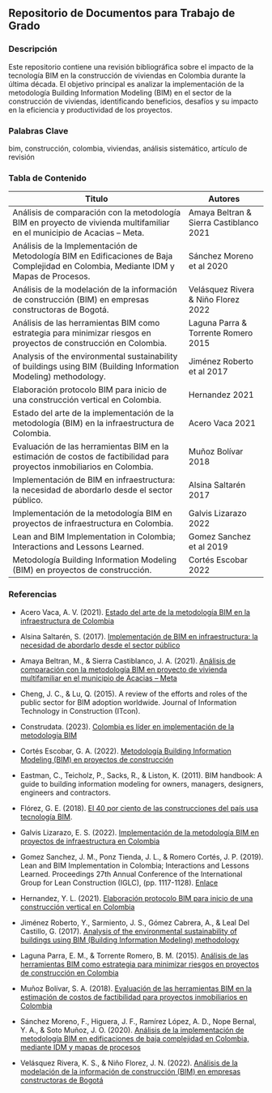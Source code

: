 ## Repositorio de Documentos para Trabajo de Grado

### Descripción

Este repositorio contiene una revisión bibliográfica sobre el impacto de la tecnología BIM en la construcción de viviendas en Colombia durante la última década. El objetivo principal es analizar la implementación de la metodología Building Information Modeling (BIM) en el sector de la construcción de viviendas, identificando beneficios, desafíos y su impacto en la eficiencia y productividad de los proyectos.

### Palabras Clave

bim, construcción, colombia, viviendas, análisis sistemático, artículo de revisión

### Tabla de Contenido

| Titulo | Autores |
| ------ | ---- |
| Análisis de comparación con la metodología BIM en proyecto de vivienda multifamiliar en el municipio de Acacias – Meta. | Amaya Beltran & Sierra Castiblanco 2021 |
| Análisis de la Implementación de Metodología BIM en Edificaciones de Baja Complejidad en Colombia, Mediante IDM y Mapas de Procesos. | Sánchez Moreno et al 2020 |
| Análisis de la modelación de la información de construcción (BIM) en empresas constructoras de Bogotá. | Velásquez Rivera & Niño Florez 2022 |
| Análisis de las herramientas BIM como estrategia para minimizar riesgos en proyectos de construcción en Colombia. | Laguna Parra & Torrente Romero 2015 |
| Analysis of the environmental sustainability of buildings using BIM (Building Information Modeling) methodology. | Jiménez Roberto et al 2017 |
| Elaboración protocolo BIM para inicio de una construcción vertical en Colombia. | Hernandez 2021 |
| Estado del arte de la implementación de la metodología (BIM) en la infraestructura de Colombia. | Acero Vaca 2021 |
| Evaluación de las herramientas BIM en la estimación de costos de factibilidad para proyectos inmobiliarios en Colombia. | Muñoz Bolívar 2018 |
| Implementación de BIM en infraestructura: la necesidad de abordarlo desde el sector público. | Alsina Saltarén 2017 |
| Implementación de la metodología BIM en proyectos de infraestructura en Colombia. | Galvis Lizarazo 2022 |
| Lean and BIM Implementation in Colombia; Interactions and Lessons Learned. | Gomez Sanchez et al 2019 |
| Metodología Building Information Modeling (BIM) en proyectos de construcción. | Cortés Escobar 2022 |

### Referencias  

- Acero Vaca, A. V. (2021). [Estado del arte de la metodología BIM en la infraestructura de Colombia](http://hdl.handle.net/11349/28736)

- Alsina Saltarén, S. (2017). [Implementación de BIM en infraestructura: la necesidad de abordarlo desde el sector público](http://hdl.handle.net/1992/34888)

- Amaya Beltran, M., & Sierra Castiblanco, J. A. (2021). [Análisis de comparación con la metodología BIM en proyecto de vivienda multifamiliar en el municipio de Acacias – Meta](https://ciencia.lasalle.edu.co/ing_civil/944)

- Cheng, J. C., & Lu, Q. (2015). A review of the efforts and roles of the public sector for BIM adoption worldwide. Journal of Information Technology in Construction (ITcon).

- Construdata. (2023). [Colombia es líder en implementación de la metodología BIM](https://construdata.com/noticias/colombia-es-lider-en-implementacion-de-la-metodologia-bim-3934)

- Cortés Escobar, G. A. (2022). [Metodología Building Information Modeling (BIM) en proyectos de construcción](https://hdl.handle.net/20.500.12494/47490)

- Eastman, C., Teicholz, P., Sacks, R., & Liston, K. (2011). BIM handbook: A guide to building information modeling for owners, managers, designers, engineers and contractors.

- Flórez, G. E. (2018). [El 40 por ciento de las construcciones del país usa tecnología BIM](https://www.eltiempo.com/economia/sectores/el-40-por-ciento-delas-construcciones-del-pais-usa-tecnologiabim-259706).

- Galvis Lizarazo, E. S. (2022). [Implementación de la metodología BIM en proyectos de infraestructura en Colombia](http://hdl.handle.net/20.500.12251/1654)

- Gomez Sanchez, J. M., Ponz Tienda, J. L., & Romero Cortés, J. P. (2019). Lean and BIM Implementation in Colombia; Interactions and Lessons Learned. Proceedings 27th Annual Conference of the International Group for Lean Construction (IGLC), (pp. 1117-1128). [Enlace](http://hdl.handle.net/20.500.12251/1654)

- Hernandez, Y. L. (2021). [Elaboración protocolo BIM para inicio de una construcción vertical en Colombia](http://hdl.handle.net/10654/38918)

- Jiménez Roberto, Y., Sarmiento, J. S., Gómez Cabrera, A., & Leal Del Castillo, G. (2017). [Analysis of the environmental sustainability of buildings using BIM (Building Information Modeling) methodology](http://www.scielo.org.co/scielo.php?script=sci_abstract&pid=S012330332017000100241&lng=e&nrm=iso&tlng=es)

- Laguna Parra, E. M., & Torrente Romero, B. M. (2015). [Análisis de las herramientas BIM como estrategia para minimizar riesgos en proyectos de construcción en Colombia](https://www.researchgate.net/publication/317690114_ANALISIS_DE_LAS_HERRAMIENTAS_BIM_COMO_ESTRATEGIA_PARA_MINIMIZAR_RIESGOS_EN_PROYECTOS_DE_CONSTRUCCION_EN_COLOMBIA)

- Muñoz Bolívar, S. A. (2018). [Evaluación de las herramientas BIM en la estimación de costos de factibilidad para proyectos inmobiliarios en Colombia](http://hdl.handle.net/1992/34888)

- Sánchez Moreno, F., Higuera, J. F., Ramírez López, A. D., Nope Bernal, Y. A., & Soto Muñoz, J. O. (2020). [Análisis de la implementación de metodología BIM en edificaciones de baja complejidad en Colombia, mediante IDM y mapas de procesos](https://revista.redipe.org/index.php/1/article/view/1122/1020)

- Velásquez Rivera, K. S., & Niño Florez, J. N. (2022). [Análisis de la modelación de la información de construcción (BIM) en empresas constructoras de Bogotá](http://hdl.handle.net/10654/44063)
